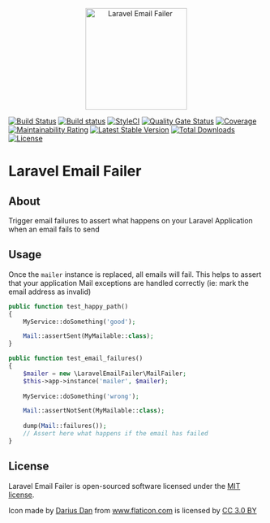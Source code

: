 <p align="center"><img width="200" src="https://image.flaticon.com/icons/svg/1982/1982945.svg" alt="Laravel Email Failer" /></p>

[![Build Status](https://travis-ci.org/rogervila/laravel-email-failer.svg?branch=master)](https://travis-ci.org/rogervila/laravel-email-failer)
[![Build status](https://ci.appveyor.com/api/projects/status/4jvwpqfea2x9h95j/branch/master?svg=true)](https://ci.appveyor.com/project/roger-vila/laravel-email-failer/branch/master)
[![StyleCI](https://github.styleci.io/repos/195772522/shield?branch=master)](https://github.styleci.io/repos/195772522)
[![Quality Gate Status](https://sonarcloud.io/api/project_badges/measure?project=rogervila_laravel-email-failer&metric=alert_status)](https://sonarcloud.io/dashboard?id=rogervila_laravel-email-failer)
[![Coverage](https://sonarcloud.io/api/project_badges/measure?project=rogervila_laravel-email-failer&metric=coverage)](https://sonarcloud.io/dashboard?id=rogervila_laravel-email-failer)
[![Maintainability Rating](https://sonarcloud.io/api/project_badges/measure?project=rogervila_laravel-email-failer&metric=sqale_rating)](https://sonarcloud.io/dashboard?id=rogervila_laravel-email-failer)
[![Latest Stable Version](https://poser.pugx.org/rogervila/laravel-email-failer/v/stable)](https://packagist.org/packages/rogervila/laravel-email-failer)
[![Total Downloads](https://poser.pugx.org/rogervila/laravel-email-failer/downloads)](https://packagist.org/packages/rogervila/laravel-email-failer)
[![License](https://poser.pugx.org/rogervila/laravel-email-failer/license)](https://packagist.org/packages/rogervila/laravel-email-failer)


# Laravel Email Failer

## About

Trigger email failures to assert what happens on your Laravel Application when an email fails to send

## Usage

Once the `mailer` instance is replaced, all emails will fail. This helps to assert that your application Mail exceptions are handled correctly (ie: mark the email address as invalid)

```php
public function test_happy_path()
{
    MyService::doSomething('good');

    Mail::assertSent(MyMailable::class);
}

public function test_email_failures()
{
    $mailer = new \LaravelEmailFailer\MailFailer;
    $this->app->instance('mailer', $mailer);
    
    MyService::doSomething('wrong');

    Mail::assertNotSent(MyMailable::class);
    
    dump(Mail::failures());
    // Assert here what happens if the email has failed
}

```


## License

Laravel Email Failer is open-sourced software licensed under the [MIT license](https://opensource.org/licenses/MIT).


Icon made by <a href="https://www.flaticon.com/authors/darius-dan" title="Darius Dan">Darius Dan</a> from <a href="https://www.flaticon.com/"    title="Flaticon">www.flaticon.com</a> is licensed by <a href="http://creativecommons.org/licenses/by/3.0/"                 title="Creative Commons BY 3.0" target="_blank">CC 3.0 BY</a>
